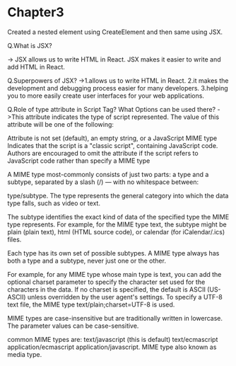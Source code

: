 # Chapter3

Created a nested element using CreateElement and then same using JSX.


Q.What is JSX?
  
->  JSX allows us to write HTML in React. JSX makes it easier to write and add HTML in React.

Q.Superpowers of JSX?
->1.allows us to write HTML in React.
  2.it makes the development and debugging process easier for many developers.
  3.helping you to more easily create user interfaces for your web applications.


Q.Role of type attribute in Script Tag? What Options can be used there?
->This attribute indicates the type of script represented. The value of this attribute will be one of the following:

  Attribute is not set (default), an empty string, or a JavaScript MIME type
  Indicates that the script is a "classic script", containing JavaScript code. Authors are encouraged to omit the attribute if the script refers to JavaScript code rather than specify a MIME type
  

  A MIME type most-commonly consists of just two parts: a type and a subtype, separated by a slash (/) — with no whitespace between:

type/subtype.
  The type represents the general category into which the data type falls, such as video or text.

The subtype identifies the exact kind of data of the specified type the MIME type represents. For example, for the MIME type text, the subtype might be plain (plain text), html (HTML source code), or calendar (for iCalendar/.ics) files.

Each type has its own set of possible subtypes. A MIME type always has both a type and a subtype, never just one or the other.

For example, for any MIME type whose main type is text, you can add the optional charset parameter to specify the character set used for the characters in the data. If no charset is specified, the default is ASCII (US-ASCII) unless overridden by the user agent's settings. To specify a UTF-8 text file, the MIME type text/plain;charset=UTF-8 is used.

MIME types are case-insensitive but are traditionally written in lowercase. The parameter values can be case-sensitive.

common MIME types are:
text/javascript (this is default)
text/ecmascript
application/ecmascript
application/javascript.
 MIME type also known as media type.
 
 
